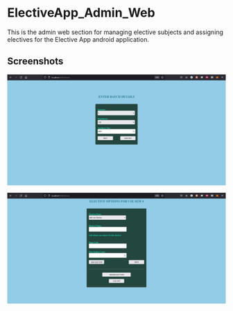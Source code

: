 # ElectiveApp_Admin_Web

This is the admin web section for managing elective subjects and assigning electives for the Elective App android application. 

## Screenshots
![Admin Home](https://github.com/sayan83/ElectiveApp_Admin_Web/blob/main/screenshots/adminHome.JPG)



![Adding new Elective](https://github.com/sayan83/ElectiveApp_Admin_Web/blob/main/screenshots/addElective.JPG)
